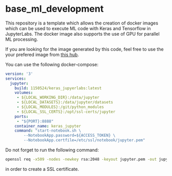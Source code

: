 # base_ml_development

This repository is a template which allows the creation of docker images which can be used to execute ML code with Keras and Tensorflow in JupyterLabs.
The docker image also supports the use of GPU for parallel ML processing. 

If you are looking for the image generated by this code, feel free to use the your prefered image from [this hub](https://hub.docker.com/repository/docker/1150524/keras_jupyterlabs/general).

You can use the following docker-compose:
```yaml
version: '3'
services:
  jupyter:
    build: 1150524/keras_jupyerlabs:latest
    volumes:
     - ${LOCAL_WORKING_DIR}:/data/jupyter
     - ${LOCAL_DATASETS}:/data/jupyter/datasets
     - ${LOCAL_MODULES}:/git/python_modules
     - ${LOCAL_SSL_CERTS}:/opt/ssl-certs/jupyter
    ports:
     - "${PORT}:8888"
    container_name: keras_jupyter
    command: "start-notebook.sh \
        --NotebookApp.password=${ACCESS_TOKEN} \
        --NotebookApp.certfile=/etc/ssl/notebook/jupyter.pem"

```

Do not forget to run the following command:
```bash
openssl req -x509 -nodes -newkey rsa:2048 -keyout jupyter.pem -out jupyter.pem
```
in order to create a SSL certificate. 
